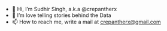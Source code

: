 - 👋 Hi, I’m Sudhir Singh, a.k.a @crepantherx
- 👀 I’m love telling stories behind the Data
- 📫 How to reach me, write a mail at crepantherx@gmail.com

<!---
crepantherx/crepantherx is a ✨ special ✨ repository because its `README.md` (this file) appears on your GitHub profile.
You can click the Preview link to take a look at your changes.
--->

